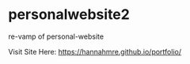 # personalwebsite2
re-vamp of personal-website

Visit Site Here: https://hannahmre.github.io/portfolio/
